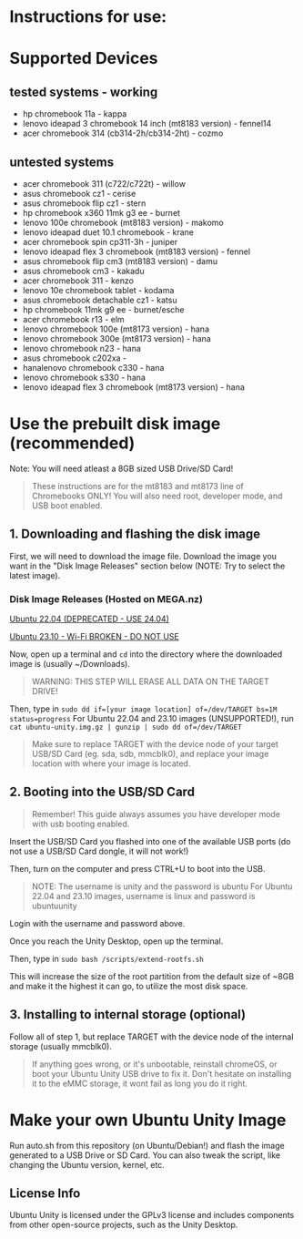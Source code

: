 # Instructions for use:

# Supported Devices

## tested systems - working

- hp chromebook 11a - kappa
- lenovo ideapad 3 chromebook 14 inch (mt8183 version) - fennel14
- acer chromebook 314 (cb314-2h/cb314-2ht) - cozmo

## untested systems

- acer chromebook 311 (c722/c722t) - willow
- asus chromebook cz1 - cerise
- asus chromebook flip cz1 - stern
- hp chromebook x360 11mk g3 ee - burnet
- lenovo 100e chromebook (mt8183 version) - makomo
- lenovo ideapad duet 10.1 chromebook - krane
- acer chromebook spin cp311-3h - juniper
- lenovo ideapad flex 3 chromebook (mt8183 version) - fennel
- asus chromebook flip cm3 (mt8183 version) - damu
- asus chromebook cm3 - kakadu
- acer chromebook 311 - kenzo
- lenovo 10e chromebook tablet - kodama
- asus chromebook detachable cz1 - katsu
- hp chromebook 11mk g9 ee - burnet/esche
- acer chromebook r13 - elm
- lenovo chromebook 100e (mt8173 version) - hana
- lenovo chromebook 300e (mt8173 version) - hana
- lenovo chromebook n23 - hana
- asus chromebook c202xa -
- hanalenovo chromebook c330 - hana
- lenovo chromebook s330 - hana
- lenovo ideapad flex 3 chromebook (mt8173 version) - hana


# Use the prebuilt disk image (recommended)

Note: You will need atleast a 8GB sized USB Drive/SD Card!

> These instructions are for the mt8183 and mt8173 line of Chromebooks ONLY! You will also need root, developer mode, and USB boot enabled.

## 1. Downloading and flashing the disk image 

First, we will need to download the image file. Download the image you want in the "Disk Image Releases" section below (NOTE: Try to select the latest image).

### Disk Image Releases (Hosted on MEGA.nz)

[Ubuntu 22.04 (DEPRECATED - USE 24.04)](https://mega.nz/file/2McigCCK#qqGJ4vrkecRVWKscxhQ1kxS5uKA9Vl64hsRJG534QVs)

[Ubuntu 23.10 - Wi-Fi BROKEN - DO NOT USE](https://mega.nz/file/LEtk3RLb#BCBwhxv7yO6SKarAlZj54r4979ANJRtV3qY6-bAuejM)


Now, open up a terminal and ```cd``` into the directory where the downloaded image is (usually ~/Downloads).

> WARNING: THIS STEP WILL ERASE ALL DATA ON THE TARGET DRIVE!

Then, type in ```sudo dd if=[your image location] of=/dev/TARGET bs=1M status=progress```
For Ubuntu 22.04 and 23.10 images (UNSUPPORTED!), run ```cat ubuntu-unity.img.gz | gunzip | sudo dd of=/dev/TARGET```

> Make sure to replace TARGET with the device node of your target USB/SD Card (eg. sda, sdb, mmcblk0), and replace your image location with where your image is located. 

## 2. Booting into the USB/SD Card

> Remember! This guide always assumes you have developer mode with usb booting enabled.

Insert the USB/SD Card you flashed into one of the available USB ports (do not use a USB/SD Card dongle, it will not work!)
                                                                                                   
Then, turn on the computer and press CTRL+U to boot into the USB.

> NOTE: The username is unity and the password is ubuntu
> For Ubuntu 22.04 and 23.10 images, username is linux and password is ubuntuunity

Login with the username and password above.

Once you reach the Unity Desktop, open up the terminal.

Then, type in ```sudo bash /scripts/extend-rootfs.sh```

This will increase the size of the root partition from the default size of ~8GB and make it the highest it can go, to utilize the most disk space.

## 3. Installing to internal storage (optional)

Follow all of step 1, but replace TARGET with the device node of the internal storage (usually mmcblk0).
> If anything goes wrong, or it's unbootable, reinstall chromeOS, or boot your Ubuntu Unity USB drive to fix it.
> Don't hesitate on installing it to the eMMC storage, it wont fail as long you do it right. 

# Make your own Ubuntu Unity Image
Run auto.sh from this repository (on Ubuntu/Debian!) and flash the image generated to a USB Drive or SD Card. You can also tweak the script, like changing the Ubuntu version, kernel, etc.
## License Info
Ubuntu Unity is licensed under the GPLv3 license and includes components from other open-source projects, such as the Unity Desktop.
